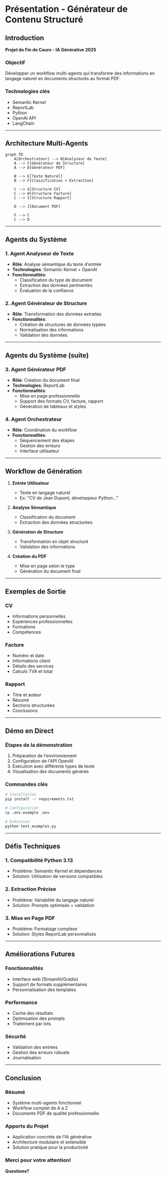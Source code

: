 # Présentation - Générateur de Contenu Structuré

## Introduction
**Projet de Fin de Cours - IA Générative 2025**

### Objectif
Développer un workflow multi-agents qui transforme des informations en langage naturel en documents structurés au format PDF.

### Technologies clés
- Semantic Kernel
- ReportLab
- Python
- OpenAI API
- LangChain

---

## Architecture Multi-Agents

```mermaid
graph TD
    A[Orchestrateur] --> B[Analyseur de Texte]
    A --> C[Générateur de Structure]
    A --> D[Générateur PDF]
    
    B --> E[Texte Naturel]
    B --> F[Classification + Extraction]
    
    C --> G[Structure CV]
    C --> H[Structure Facture]
    C --> I[Structure Rapport]
    
    D --> J[Document PDF]
    
    F --> C
    C --> D
```

---

## Agents du Système

### 1. Agent Analyseur de Texte
- **Rôle**: Analyse sémantique du texte d'entrée
- **Technologies**: Semantic Kernel + OpenAI
- **Fonctionnalités**:
  - Classification du type de document
  - Extraction des données pertinentes
  - Évaluation de la confiance

### 2. Agent Générateur de Structure
- **Rôle**: Transformation des données extraites
- **Fonctionnalités**:
  - Création de structures de données typées
  - Normalisation des informations
  - Validation des données

---

## Agents du Système (suite)

### 3. Agent Générateur PDF
- **Rôle**: Création du document final
- **Technologies**: ReportLab
- **Fonctionnalités**:
  - Mise en page professionnelle
  - Support des formats CV, facture, rapport
  - Génération de tableaux et styles

### 4. Agent Orchestrateur
- **Rôle**: Coordination du workflow
- **Fonctionnalités**:
  - Séquencement des étapes
  - Gestion des erreurs
  - Interface utilisateur

---

## Workflow de Génération

1. **Entrée Utilisateur**
   - Texte en langage naturel
   - Ex: "CV de Jean Dupont, développeur Python..."

2. **Analyse Sémantique**
   - Classification du document
   - Extraction des données structurées

3. **Génération de Structure**
   - Transformation en objet structuré
   - Validation des informations

4. **Création du PDF**
   - Mise en page selon le type
   - Génération du document final

---

## Exemples de Sortie

### CV
- Informations personnelles
- Expériences professionnelles
- Formations
- Compétences

### Facture
- Numéro et date
- Informations client
- Détails des services
- Calculs TVA et total

### Rapport
- Titre et auteur
- Résumé
- Sections structurées
- Conclusions

---

## Démo en Direct

### Étapes de la démonstration
1. Préparation de l'environnement
2. Configuration de l'API OpenAI
3. Exécution avec différents types de texte
4. Visualisation des documents générés

### Commandes clés
```bash
# Installation
pip install -r requirements.txt

# Configuration
cp .env.example .env

# Exécution
python test_examples.py
```

---

## Défis Techniques

### 1. Compatibilité Python 3.13
- Problème: Semantic Kernel et dépendances
- Solution: Utilisation de versions compatibles

### 2. Extraction Précise
- Problème: Variabilité du langage naturel
- Solution: Prompts optimisés + validation

### 3. Mise en Page PDF
- Problème: Formatage complexe
- Solution: Styles ReportLab personnalisés

---

## Améliorations Futures

### Fonctionnalités
- Interface web (Streamlit/Gradio)
- Support de formats supplémentaires
- Personnalisation des templates

### Performance
- Cache des résultats
- Optimisation des prompts
- Traitement par lots

### Sécurité
- Validation des entrées
- Gestion des erreurs robuste
- Journalisation

---

## Conclusion

### Résumé
- Système multi-agents fonctionnel
- Workflow complet de A à Z
- Documents PDF de qualité professionnelle

### Apports du Projet
- Application concrète de l'IA générative
- Architecture modulaire et extensible
- Solution pratique pour la productivité

### Merci pour votre attention!
**Questions?**